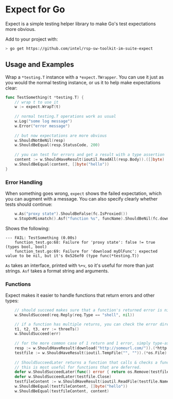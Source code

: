 # Expect for Go

Expect is a simple testing helper library to make Go's test expectations more obvious.

Add to your project with: 
```bash
> go get https://github.com/intel/rsp-sw-toolkit-im-suite-expect 
```

## Usage and Examples

Wrap a `*testing.T` instance with a `*expect.TWrapper`. You can use it just as
you would the normal testing instance, or us it to help make expectations clear:

```go
func TestSomething(t *testing.T) {
    // wrap t to use it
    w := expect.WrapT(t)
    
    // normal testing.T operations work as usual
    w.Log("some log message") 
    w.Error("error message")    
    
    // but now expectations are more obvious
    w.ShouldNotBeNil(resp)
    w.ShouldBeEqual(resp.StatusCode, 200)
    
    // you can test for errors and get a result with a type assertion
    content := w.ShouldHaveResult(ioutil.ReadAll(resp.Body)).([]byte)
    w.ShouldBeEqual(content, []byte("hello"))
}
```

### Error Handling
When something goes wrong, `expect` shows the failed expectation, which you can
augment with a message. You can also specify clearly whether tests should continue:

```go
    w.As("proxy state").ShouldBeFalse(fc.IsProxied())
    w.StopOnMismatch().Asf("function %s", funcName).ShouldBeNil(fc.downloadFunc)
```

Shows the following:
```
--- FAIL: TestSomething (0.00s)
    function_test.go:68: Failure for 'proxy state': false != true (types bool, bool)
    function_test.go:69: Failure for 'download myDlFunc': expected value to be nil, but it's 0x526ef0 (type func(*testing.T))
```

`As` takes an interface, printed with `%+v`, so it's useful for more than just strings.
`Asf` takes a format string and arguments.

### Functions
Expect makes it easier to handle functions that return errors and other types:

```go
    // should succeed makes sure that a function's returned error is nil
    w.ShouldSucceed(req.Reply(req.Type == "shell", nil))

    // if a function has multiple returns, you can check the error directly
    t1, t2, t3, err := threeTs()
    w.ShouldSucceed(err)
    
    // for the more common case of 1 return and 1 error, simply type-assert the result 
    resp := w.ShouldHaveResult(download("http://someurl.com/")).(*http.Response)
    testfile := w.ShouldHaveResult(ioutil.TempFile("", "")).(*os.File)
	
    // ShouldSucceedLater returns a function that calls & checks a function later on;
    // this is most useful for functions that are deferred.
    defer w.ShouldSucceedLater(func() error { return os.Remove(testfile.Name()) })
    defer w.ShouldSucceedLater(testfile.Close)
    testfileContent := w.ShouldHaveResult(ioutil.ReadFile(testfile.Name())).([]byte)
    w.ShouldBeEqual(testfileContent, []byte("hello"))
    w.ShouldBeEqual(testfileContent, content)
```

